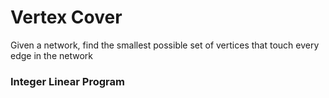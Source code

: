 # Vertex Cover
Given a network, find the smallest possible set of vertices that touch every edge in the network

### Integer Linear Program
